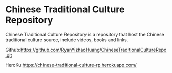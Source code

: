 # Chinese Traditional Culture Repository

Chinese Traditional Culture Repository is a repository that host the Chinese traditional culture source, include videos, books and links.

Github:https://github.com/RyanYizhaoHuang/ChineseTraditionalCultureRepo.git

HeroKu:https://chinese-traditional-culture-rp.herokuapp.com/